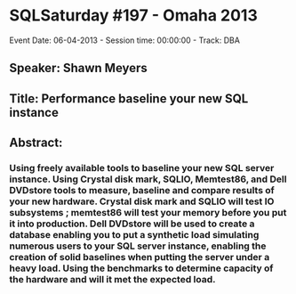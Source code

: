 # SQLSaturday #197 - Omaha 2013
Event Date: 06-04-2013 - Session time: 00:00:00 - Track: DBA
## Speaker: Shawn Meyers
## Title: Performance baseline your new SQL instance 
## Abstract:
### Using freely available tools to baseline your new SQL server instance.  Using Crystal disk mark, SQLIO, Memtest86, and Dell DVDstore tools to measure, baseline and compare results of your new hardware.  Crystal disk mark and SQLIO will test IO subsystems ; memtest86 will test your memory before you put it into production.  Dell DVDstore will be used to create a database enabling you to put a synthetic load simulating numerous users to your SQL server instance, enabling the creation of solid baselines when putting the server under a heavy load.  Using the benchmarks to determine capacity of the hardware and will it met the expected load.
